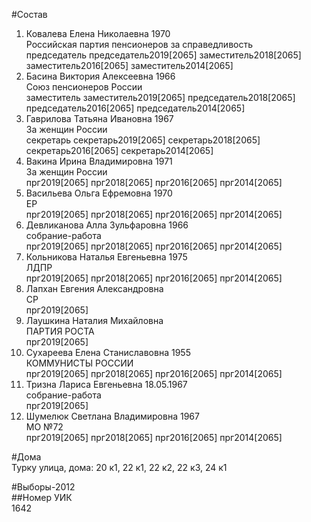 #Состав  
1. Ковалева Елена Николаевна 1970  
    Российская партия пенсионеров за справедливость  
    председатель председатель2019[2065] заместитель2018[2065] заместитель2016[2065] заместитель2014[2065]  
2. Басина Виктория Алексеевна 1966  
    Союз пенсионеров России  
    заместитель заместитель2019[2065] председатель2018[2065] председатель2016[2065] председатель2014[2065]  
3. Гаврилова Татьяна Ивановна 1967  
    За женщин России  
    секретарь секретарь2019[2065] секретарь2018[2065] секретарь2016[2065] секретарь2014[2065]  
4. Вакина Ирина Владимировна 1971  
    За женщин России  
    прг2019[2065] прг2018[2065] прг2016[2065] прг2014[2065]  
5. Васильева Ольга Ефремовна 1970  
    ЕР  
    прг2019[2065] прг2018[2065] прг2016[2065] прг2014[2065]  
6. Девликанова Алла Зульфаровна 1966  
    собрание-работа  
    прг2019[2065] прг2018[2065] прг2016[2065] прг2014[2065]  
7. Кольникова Наталья Евгеньевна 1975  
    ЛДПР  
    прг2019[2065] прг2018[2065] прг2016[2065] прг2014[2065]  
8. Лапхан Евгения Александровна  
    СР  
    прг2019[2065]  
9. Лаушкина Наталия Михайловна  
    ПАРТИЯ РОСТА  
    прг2019[2065]  
10. Сухареева Елена Станиславовна 1955  
    КОММУНИСТЫ РОССИИ  
    прг2019[2065] прг2018[2065] прг2016[2065] прг2014[2065]  
11. Тризна Лариса Евгеньевна 18.05.1967  
    собрание-работа  
    прг2019[2065]  
12. Шумелюк Светлана Владимировна 1967  
    МО №72  
    прг2019[2065] прг2018[2065] прг2016[2065] прг2014[2065]  
  
#Дома  
Турку улица, дома: 20 к1, 22 к1, 22 к2, 22 к3, 24 к1  
  
#Выборы-2012  
##Номер УИК  
1642  
